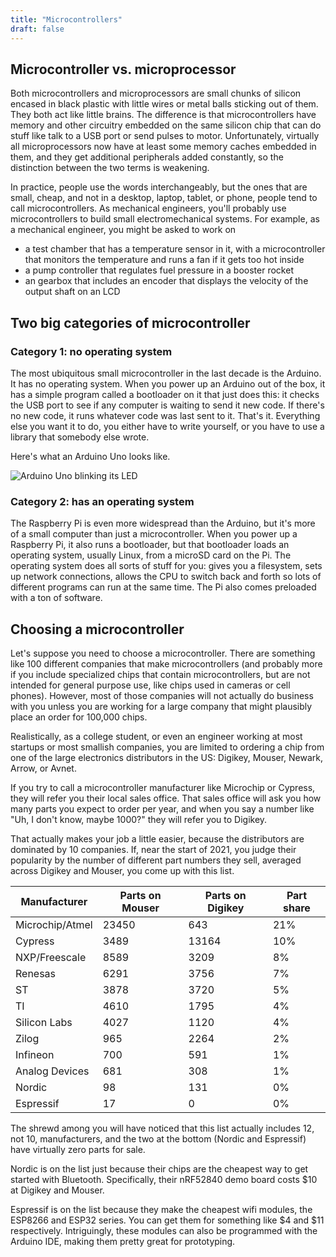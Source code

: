 ```yaml
---
title: "Microcontrollers"
draft: false
---
```


## Microcontroller vs. microprocessor

Both microcontrollers and microprocessors are small chunks of silicon encased in black plastic with little wires or metal balls sticking out of them. They both act like little brains. The difference is that microcontrollers have memory and other circuitry embedded on the same silicon chip that can do stuff like talk to a USB port or send pulses to motor. Unfortunately, virtually all microprocessors now have at least some memory caches embedded in them, and they get additional peripherals added constantly, so the distinction between the two terms is weakening.

In practice, people use the words interchangeably, but the ones that are small, cheap, and not in a desktop, laptop, tablet, or phone, people tend to call microcontrollers. As mechanical engineers, you'll probably use microcontrollers to build small electromechanical systems. For example, as a mechanical engineer, you might be asked to work on

 * a test chamber that has a temperature sensor in it, with a microcontroller that monitors the temperature and runs a fan if it gets too hot inside
 * a pump controller that regulates fuel pressure in a booster rocket
 * an gearbox that includes an encoder that displays the velocity of the output shaft on an LCD

## Two big categories of microcontroller

### Category 1: no operating system

The most ubiquitous small microcontroller in the last decade is the Arduino. It has no operating system. When you power up an Arduino out of the box, it has a simple program called a bootloader on it that just does this: it checks the USB port to see if any computer is waiting to send it new code. If there's no new code, it runs whatever code was last sent to it. That's it. Everything else you want it to do, you either have to write yourself, or you have to use a library that somebody else wrote.

Here's what an Arduino Uno looks like.

![Arduino Uno blinking its LED](/img/arduino-uno-blink.gif)

### Category 2: has an operating system

The Raspberry Pi is even more widespread than the Arduino, but it's more of a small computer than just a microcontroller. When you power up a Raspberry Pi, it also runs a bootloader, but that bootloader loads an operating system, usually Linux, from a microSD card on the Pi. The operating system does all sorts of stuff for you: gives you a filesystem, sets up network connections, allows the CPU to switch back and forth so lots of different programs can run at the same time. The Pi also comes preloaded with a ton of software.

## Choosing a microcontroller

Let's suppose you need to choose a microcontroller. There are something like 100 different companies that make microcontrollers (and probably more if you include specialized chips that contain microcontrollers, but are not intended for general purpose use, like chips used in cameras or cell phones). However, most of those companies will not actually do business with you unless you are working for a large company that might plausibly place an order for 100,000 chips.

Realistically, as a college student, or even an engineer working at most startups or most smallish companies, you are limited to ordering a chip from one of the large electronics distributors in the US: Digikey, Mouser, Newark, Arrow, or Avnet.

If you try to call a microcontroller manufacturer like Microchip or Cypress, they will refer you their local sales office. That sales office will ask you how many parts you expect to order per year, and when you say a number like "Uh, I don't know, maybe 1000?" they will refer you to Digikey.

That actually makes your job a little easier, because the distributors are dominated by 10 companies. If, near the start of 2021, you judge their popularity by the number of different part numbers they sell, averaged across Digikey and Mouser, you come up with this list.

| Manufacturer    | Parts on Mouser | Parts on Digikey | Part share |
| --------------- | --------------- | ---------------- | ---------- |
| Microchip/Atmel |           23450 |              643 |        21% |
| Cypress         |            3489 |            13164 |        10% |
| NXP/Freescale   |            8589 |             3209 |         8% |
| Renesas         |            6291 |             3756 |         7% |
| ST              |            3878 |             3720 |         5% |
| TI              |            4610 |             1795 |         4% |
| Silicon Labs    |            4027 |             1120 |         4% |
| Zilog           |             965 |             2264 |         2% |
| Infineon        |             700 |              591 |         1% |
| Analog Devices  |             681 |              308 |         1% |
| Nordic          |              98 |              131 |         0% |
| Espressif       |              17 |                0 |         0% |

The shrewd among you will have noticed that this list actually includes 12, not 10, manufacturers, and the two at the bottom (Nordic and Espressif) have virtually zero parts for sale.

Nordic is on the list just because their chips are the cheapest way to get started with Bluetooth. Specifically, their nRF52840 demo board costs $10 at Digikey and Mouser.

Espressif is on the list because they make the cheapest wifi modules, the ESP8266 and ESP32 series. You can get them for something like $4 and $11 respectively. Intriguingly, these modules can also be programmed with the Arduino IDE, making them pretty great for prototyping.
